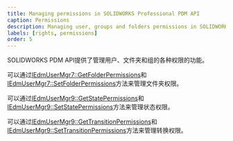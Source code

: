 ```yaml
---
title: Managing permissions in SOLIDWORKS Professional PDM API
caption: Permissions
description: Managing user, groups and folders permissions in SOLIDWORKS PDM Professional using SOLIDWORKS PDM API
labels: [rights, permissions]
order: 5
---
```


SOLIDWORKS PDM API提供了管理用户、文件夹和组的各种权限的功能。

可以通过[IEdmUserMgr7::GetFolderPermissions](https://help.solidworks.com/2018/english/api/epdmapi/epdm.interop.epdm~epdm.interop.epdm.iedmusermgr7~getfolderpermissions.html)和[IEdmUserMgr7::SetFolderPermissions](https://help.solidworks.com/2018/english/api/epdmapi/epdm.interop.epdm~epdm.interop.epdm.iedmusermgr7~setfolderpermissions.html)方法来管理文件夹权限。

可以通过[IEdmUserMgr9::GetStatePermissions](https://help.solidworks.com/2018/english/api/epdmapi/EPDM.Interop.epdm~EPDM.Interop.epdm.IEdmUserMgr9~GetStatePermissions.html)和[IEdmUserMgr9::SetStatePermissions](https://help.solidworks.com/2018/english/api/epdmapi/EPDM.Interop.epdm~EPDM.Interop.epdm.IEdmUserMgr9~SetStatePermissions.html)方法来管理状态权限。

可以通过[IEdmUserMgr9::GetTransitionPermissions](https://help.solidworks.com/2018/english/api/epdmapi/EPDM.Interop.epdm~EPDM.Interop.epdm.IEdmUserMgr9~GetTransitionPermissions.html)和[IEdmUserMgr9::SetTransitionPermissions](https://help.solidworks.com/2018/english/api/epdmapi/EPDM.Interop.epdm~EPDM.Interop.epdm.IEdmUserMgr9~SetTransitionPermissions.html)方法来管理转换权限。